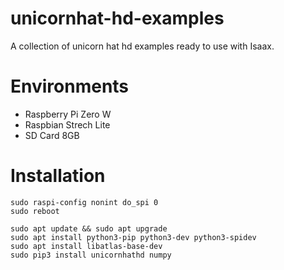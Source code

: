 # unicornhat-hd-examples
A collection of unicorn hat hd examples ready to use with Isaax.

# Environments

- Raspberry Pi Zero W
- Raspbian Strech Lite
- SD Card 8GB

# Installation

```
sudo raspi-config nonint do_spi 0
sudo reboot
```

```
sudo apt update && sudo apt upgrade
sudo apt install python3-pip python3-dev python3-spidev
sudo apt install libatlas-base-dev
sudo pip3 install unicornhathd numpy
```

